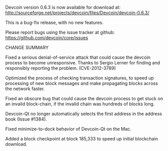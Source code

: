 Devcoin version 0.6.3 is now available for download at:
  http://sourceforge.net/projects/devcoin/files/Devcoin/devcoin-0.6.3/

This is a bug-fix release, with no new features.

Please report bugs using the issue tracker at github:
  https://github.com/devcoin/core/issues

CHANGE SUMMARY

Fixed a serious denial-of-service attack that could cause the
devcoin process to become unresponsive. Thanks to Sergio Lerner
for finding and responsibly reporting the problem. (CVE-2012-3789)

Optimized the process of checking transaction signatures, to
speed up processing of new block messages and make propagating
blocks across the network faster.

Fixed an obscure bug that could cause the devcoin process to get
stuck on an invalid block-chain, if the invalid chain was
hundreds of blocks long.

Devcoin-Qt no longer automatically selects the first address
in the address book (Issue #1384).

Fixed minimize-to-dock behavior of Devcoin-Qt on the Mac.

Added a block checkpoint at block 185,333 to speed up initial
blockchain download.
